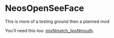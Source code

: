 # NeosOpenSeeFace
 
This is more of a testing ground then a planned mod

You'll need this too: [mixNmatch_lipsNmouth](https://github.com/dfgHiatus/mixNmatch_lipsNmouth/releases/tag/v1.0.0).
